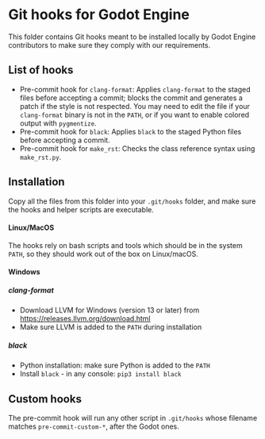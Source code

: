 # Git hooks for Godot Engine

This folder contains Git hooks meant to be installed locally by Godot Engine
contributors to make sure they comply with our requirements.

## List of hooks

- Pre-commit hook for `clang-format`: Applies `clang-format` to the staged
  files before accepting a commit; blocks the commit and generates a patch if
  the style is not respected.
  You may need to edit the file if your `clang-format` binary is not in the
  `PATH`, or if you want to enable colored output with `pygmentize`.
- Pre-commit hook for `black`: Applies `black` to the staged Python files
  before accepting a commit.
- Pre-commit hook for `make_rst`: Checks the class reference syntax using
  `make_rst.py`.

## Installation

Copy all the files from this folder into your `.git/hooks` folder, and make
sure the hooks and helper scripts are executable.

#### Linux/MacOS

The hooks rely on bash scripts and tools which should be in the system `PATH`,
so they should work out of the box on Linux/macOS.

#### Windows

##### clang-format
- Download LLVM for Windows (version 13 or later) from
  <https://releases.llvm.org/download.html>
- Make sure LLVM is added to the `PATH` during installation

##### black
- Python installation: make sure Python is added to the `PATH`
- Install `black` - in any console: `pip3 install black`

## Custom hooks

The pre-commit hook will run any other script in `.git/hooks` whose filename
matches `pre-commit-custom-*`, after the Godot ones.
